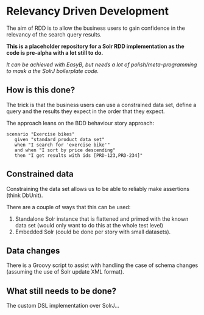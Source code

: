 Relevancy Driven Development
============================

The aim of RDD is to allow the business users to gain confidence in the relevancy of the search query results.

**This is a placeholder repository for a Solr RDD implementation as the code is pre-alpha with a lot still to do.**

_It can be achieved with EasyB, but needs a lot of polish/meta-programming to mask a the SolrJ boilerplate code._

How is this done?
-----------------

The trick is that the business users can use a constrained data set, define a query and the results they expect in the order that they expect.

The approach leans on the BDD behaviour story approach:

    scenario "Exercise bikes"
       given "standard product data set"
       when "I search for 'exercise bike'"
       and when "I sort by price descending"
       then "I get results with ids [PRD-123,PRD-234]"


Constrained data
----------------

Constraining the data set allows us to be able to reliably make assertions (think DbUnit). 

There are a couple of ways that this can be used:

1. Standalone Solr instance that is flattened and primed with the known data set (would only want to do this at the whole test level)
2. Embedded Solr (could be done per story with small datasets).

Data changes
------------

There is a Groovy script to assist with handling the case of schema changes (assuming the use of Solr update XML format).

What still needs to be done?
----------------------------

The custom DSL implementation over SolrJ...
